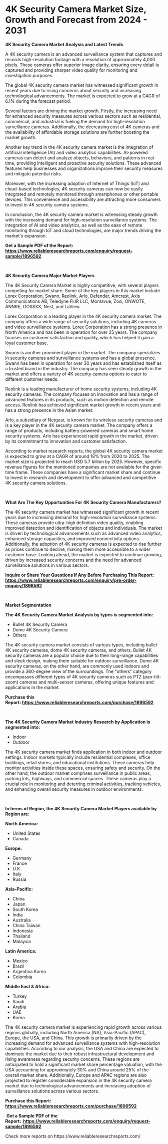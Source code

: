 <p><h1>4K Security Camera Market Size, Growth and Forecast from 2024 - 2031</h1></p><p><strong>4K Security Camera Market Analysis and Latest Trends</strong></p>
<p><p>A 4K security camera is an advanced surveillance system that captures and records high-resolution footage with a resolution of approximately 4,000 pixels. These cameras offer superior image clarity, ensuring every detail is captured and providing sharper video quality for monitoring and investigation purposes.</p><p>The global 4K security camera market has witnessed significant growth in recent years due to rising concerns about security and increasing technological advancements. The market is expected to grow at a CAGR of 6.1% during the forecast period.</p><p>Several factors are driving the market growth. Firstly, the increasing need for enhanced security measures across various sectors such as residential, commercial, and industrial is fueling the demand for high-resolution surveillance cameras. Additionally, the decreasing cost of 4K cameras and the availability of affordable storage solutions are further boosting the market growth.</p><p>Another key trend in the 4K security camera market is the integration of artificial intelligence (AI) and video analytics capabilities. AI-powered cameras can detect and analyze objects, behaviors, and patterns in real-time, providing intelligent and proactive security solutions. These advanced features help businesses and organizations improve their security measures and mitigate potential risks.</p><p>Moreover, with the increasing adoption of Internet of Things (IoT) and cloud-based technologies, 4K security cameras can now be easily integrated and remotely monitored through smartphones or other portable devices. This convenience and accessibility are attracting more consumers to invest in 4K security camera systems.</p><p>In conclusion, the 4K security camera market is witnessing steady growth with the increasing demand for high-resolution surveillance systems. The integration of AI and video analytics, as well as the ease of remote monitoring through IoT and cloud technologies, are major trends driving the market's expansion.</p></p>
<p><strong>Get a Sample PDF of the Report:&nbsp; <a href="https://www.reliableresearchreports.com/enquiry/request-sample/1896592">https://www.reliableresearchreports.com/enquiry/request-sample/1896592</a></strong></p>
<p>&nbsp;</p>
<p><strong>4K Security Camera Major Market Players</strong></p>
<p><p>The 4K Security Camera Market is highly competitive, with several players competing for market share. Some of the key players in this market include Lorex Corporation, Swann, Reolink, Arlo, Defender, Amcrest, Axis Communications AB, Teledyne FLIR LLC, Montavue, Zosi, ONWOTE, ANNKE, OOSSXX, Nest, and LaView. </p><p>Lorex Corporation is a leading player in the 4K security camera market. The company offers a wide range of security solutions, including 4K cameras and video surveillance systems. Lorex Corporation has a strong presence in North America and has been in operation for over 25 years. The company focuses on customer satisfaction and quality, which has helped it gain a loyal customer base. </p><p>Swann is another prominent player in the market. The company specializes in security cameras and surveillance systems and has a global presence. Swann has been in operation for over 30 years and has established itself as a trusted brand in the industry. The company has seen steady growth in the market and offers a variety of 4K security camera options to cater to different customer needs. </p><p>Reolink is a leading manufacturer of home security systems, including 4K security cameras. The company focuses on innovation and has a range of advanced features in its products, such as motion detection and remote access. Reolink has achieved significant market growth in recent years and has a strong presence in the Asian market. </p><p>Arlo, a subsidiary of Netgear, is known for its wireless security cameras and is a key player in the 4K security camera market. The company offers a range of products, including battery-powered cameras and smart home security systems. Arlo has experienced rapid growth in the market, driven by its commitment to innovation and customer satisfaction. </p><p>According to market research reports, the global 4K security camera market is expected to grow at a CAGR of around 18% from 2020 to 2025. The market size is projected to reach USD 5.7 billion by 2025. However, specific revenue figures for the mentioned companies are not available for the given time frame. These companies have a significant market share and continue to invest in research and development to offer advanced and competitive 4K security camera solutions.</p></p>
<p>&nbsp;</p>
<p><strong>What Are The Key Opportunities For 4K Security Camera Manufacturers?</strong></p>
<p><p>The 4K security camera market has witnessed significant growth in recent years due to increasing demand for high-resolution surveillance systems. These cameras provide ultra-high definition video quality, enabling improved detection and identification of objects and individuals. The market is driven by technological advancements such as advanced video analytics, enhanced storage capacities, and improved connectivity options. Additionally, the adoption of 4K security cameras is expected to rise further as prices continue to decline, making them more accessible to a wider customer base. Looking ahead, the market is expected to continue growing, driven by increased security concerns and the need for advanced surveillance solutions in various sectors.</p></p>
<p><strong>Inquire or Share Your Questions If Any Before Purchasing This Report: <a href="https://www.reliableresearchreports.com/enquiry/pre-order-enquiry/1896592">https://www.reliableresearchreports.com/enquiry/pre-order-enquiry/1896592</a></strong></p>
<p>&nbsp;</p>
<p><strong>Market Segmentation</strong></p>
<p><strong>The 4K Security Camera Market Analysis by types is segmented into:</strong></p>
<p><ul><li>Bullet 4K Security Camera</li><li>Dome 4K Security Camera</li><li>Others</li></ul></p>
<p><p>The 4K security camera market consists of various types, including bullet 4K security cameras, dome 4K security cameras, and others. Bullet 4K security cameras are a popular choice due to their long-range capabilities and sleek design, making them suitable for outdoor surveillance. Dome 4K security cameras, on the other hand, are commonly used indoors and provide a 360-degree view of the surroundings. The "others" category encompasses different types of 4K security cameras such as PTZ (pan-tilt-zoom) cameras and multi-sensor cameras, offering unique features and applications in the market.</p></p>
<p><strong>Purchase this Report:&nbsp;<a href="https://www.reliableresearchreports.com/purchase/1896592">https://www.reliableresearchreports.com/purchase/1896592</a></strong></p>
<p>&nbsp;</p>
<p><strong>The 4K Security Camera Market Industry Research by Application is segmented into:</strong></p>
<p><ul><li>Indoor</li><li>Outdoor</li></ul></p>
<p><p>The 4K security camera market finds application in both indoor and outdoor settings. Indoor markets typically include residential complexes, office buildings, retail stores, and educational institutions. These cameras help monitor activities inside these spaces, ensuring safety and security. On the other hand, the outdoor market comprises surveillance in public areas, parking lots, highways, and commercial spaces. These cameras play a crucial role in monitoring and deterring criminal activities, tracking vehicles, and enhancing overall security measures in outdoor environments.</p></p>
<p>&nbsp;</p>
<p><strong>In terms of Region, the 4K Security Camera Market Players available by Region are:</strong></p>
<p>
    <p> <strong> North America: </strong>
        <ul>
            <li>United States</li>
            <li>Canada</li>
        </ul>
        </p> 
    <p> <strong> Europe: </strong>
        <ul>
            <li>Germany</li>
            <li>France</li>
            <li>U.K.</li>
            <li>Italy</li>
            <li>Russia</li>
        </ul>
        </p> 
    <p> <strong> Asia-Pacific: </strong>
        <ul>
            <li>China</li>
            <li>Japan</li>
            <li>South Korea</li>
            <li>India</li>
            <li>Australia</li>
            <li>China Taiwan</li>
            <li>Indonesia</li>
            <li>Thailand</li>
            <li>Malaysia</li>
        </ul>
        </p> 
    <p> <strong> Latin America: </strong>
        <ul>
            <li>Mexico</li>
            <li>Brazil</li>
            <li>Argentina Korea</li>
            <li>Colombia</li>
        </ul>
        </p> 
    <p> <strong> Middle East & Africa: </strong>
        <ul>
            <li>Turkey</li>
            <li>Saudi</li>
            <li>Arabia</li>
            <li>UAE</li>
            <li>Korea</li>
        </ul>
    </p>
    </p>
<p><p>The 4K security camera market is experiencing rapid growth across various regions globally, including North America (NA), Asia-Pacific (APAC), Europe, the USA, and China. This growth is primarily driven by the increasing demand for advanced surveillance systems with high-resolution capabilities. According to our analysis, the USA and China are expected to dominate the market due to their robust infrastructural development and rising awareness regarding security concerns. These regions are anticipated to hold a significant market share percentage valuation, with the USA accounting for approximately 30% and China around 25% of the overall market share. Additionally, Europe and APAC regions are also projected to register considerable expansion in the 4K security camera market due to technological advancements and increasing adoption of surveillance solutions across various sectors.</p></p>
<p><strong>Purchase this Report: <a href="https://www.reliableresearchreports.com/purchase/1896592">https://www.reliableresearchreports.com/purchase/1896592</a></strong></p>
<p>&nbsp;<strong>Get a Sample PDF of the Report:&nbsp;&nbsp;<a href="https://www.reliableresearchreports.com/enquiry/request-sample/1896592">https://www.reliableresearchreports.com/enquiry/request-sample/1896592</a></strong></p>
<p><strong></strong></p>
<p>Check more reports on https://www.reliableresearchreports.com/</p>